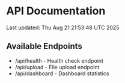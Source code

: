 # API Documentation

Last updated: Thu Aug 21 21:53:48 UTC 2025

## Available Endpoints
- /api/health - Health check endpoint
- /api/upload - File upload endpoint
- /api/dashboard - Dashboard statistics
